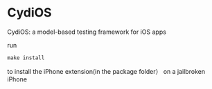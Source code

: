 # CydiOS
CydiOS: a model-based testing framework for iOS apps

run
```
make install
```
to install the iPhone extension(in the package folder） on a jailbroken iPhone
